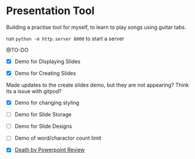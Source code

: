 # Presentation Tool

Building a practise tool for myself, to learn to play songs using guitar tabs.

run `python -m http.server 8000` to start a server

@TO-DO

- [x] Demo for Displaying Slides

- [x] Demo for Creating Slides

Made updates to the create slides demo, but they are not appearing? Think its a issue with gitpod?

- [x] Demo for changing styling

- [ ] Demo for Slide Storage

- [ ] Demo for Slide Designs

- [ ] Demo of word/charactor count limit

- [x] [Death by Powerpoint Review](DeathByPowerpoint.md)
